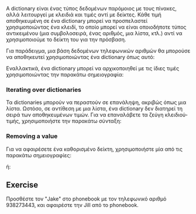 A dictionary είναι ένας τύπος δεδομένων παρόμοιος με τους πίνακες, αλλά λειτουργεί με κλειδιά και τιμές αντί με δείκτες. Κάθε τιμή αποθηκευμένη σε ένα dictionary μπορεί να προσπελαστεί χρησιμοποιώντας ένα κλειδί, το οποίο μπορεί να είναι οποιοδήποτε τύπος αντικειμένου (μια συμβολοσειρά, ένας αριθμός, μια λίστα, κτλ.) αντί να χρησιμοποιούμε το δείκτη του για την πρόσβαση.

Για παράδειγμα, μια βάση δεδομένων τηλεφωνικών αριθμών θα μπορούσε να αποθηκευτεί χρησιμοποιώντας ένα dictionary όπως αυτό:

Εναλλακτικά, ένα dictionary μπορεί να αρχικοποιηθεί με τις ίδιες τιμές χρησιμοποιώντας την παρακάτω σημειογραφία:

### Iterating over dictionaries

Τα dictionaries μπορούν να περαστούν σε επανάληψη, ακριβώς όπως μια λίστα. Ωστόσο, σε αντίθεση με μια λίστα, ένα dictionary δεν διατηρεί τη σειρά των αποθηκευμένων τιμών. Για να επαναλάβετε τα ζεύγη κλειδιού-τιμής, χρησιμοποιήστε την παρακάτω σύνταξη:

### Removing a value

Για να αφαιρέσετε ένα καθορισμένο δείκτη, χρησιμοποιήστε μία από τις παρακάτω σημειογραφίες:

ή:

Exercise
--------

Προσθέστε τον "Jake" στο phonebook με τον τηλεφωνικό αριθμό 938273443, και αφαιρέστε την Jill από το phonebook.
